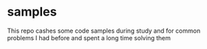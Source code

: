 samples
=======

This repo cashes some code samples during study and for common problems I had before and spent a long time solving them
